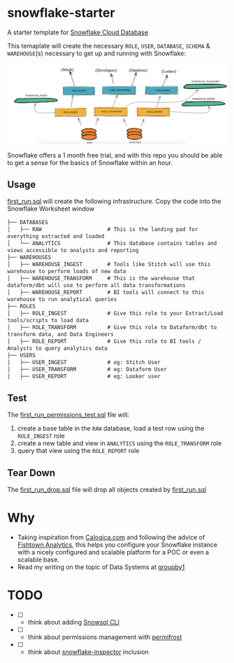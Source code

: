 # snowflake-starter
A starter template for [Snowflake Cloud Database](www.snowflake.com)

This temaplate will create the necessary `ROLE`, `USER`, `DATABASE`, `SCHEMA` & `WAREHOUSE`(s) necessary to get up and running with Snowflake:

![snowflake.png](/snowflake.png)

Snowflake offers a 1 month free trial, and with this repo you should be able to get a sense for the basics of Snowflake within an hour.

## Usage

[first_run.sql](/first_run.sql) will create the following infrastructure. Copy the code into the Snowflake Worksheet window 

```
├── DATABASES
│   ├── RAW                     # This is the landing pad for everything extracted and loaded
│   └── ANALYTICS               # This database contains tables and views accessible to analysts and reporting
├── WAREHOUSES
│   ├── WAREHOUSE_INGEST        # Tools like Stitch will use this warehouse to perform loads of new data
│   ├── WAREHOUSE_TRANSFORM     # This is the warehouse that dataform/dbt will use to perform all data transformations
│   ├── WAREHOUSE_REPORT        # BI tools will connect to this warehouse to run analytical queries
├── ROLES
│   ├── ROLE_INGEST             # Give this role to your Extract/Load tools/scripts to load data
│   ├── ROLE_TRANSFORM          # Give this role to Dataform/dbt to transform data, and Data Engineers
│   ├── ROLE_REPORT             # Give this role to BI tools / Analysts to query analytics data
├── USERS
│   ├── USER_INGEST             # eg: Stitch User
│   ├── USER_TRANSFORM          # eg: Dataform User
│   ├── USER_REPORT             # eg: Looker user

```



## Test

The [first_run_permissions_test.sql](/first_run_permissions_test.sql) file will:
1. create a base table in the `RAW` database, load a test row using the `ROLE_INGEST` role
1. create a new table and view in `ANALYTICS` using the `ROLE_TRANSFORM` role
1. query that view using the `ROLE_REPORT` role

## Tear Down

The [first_run_drop.sql](/first_run_drop.sql) file will drop all objects created by [first_run.sql](/first_run.sql) 


# Why

* Taking inspiration from [Calogica.com](https://Calogica.com) and following the advice of [Fishtown Analytics](https://blog.fishtownanalytics.com/how-we-configure-snowflake-fc13f1eb36c4), this helps you configure your Snowflake instance with a nicely configured and scalable platform for a POC or even a scalable base.
* Read my writing on the topic of Data Systems at [groupby1](groupby1.substack.com/)


# TODO
* [ ] - think about adding [Snowsql CLI](https://docs.snowflake.com/en/user-guide/snowsql-install-config.html)
* [ ] - think about permissions management with [permifrost](https://gitlab.com/gitlab-data/permifrost)
* [ ] - think about [snowflake-inspector](http://snowflakeinspector.hashmapinc.com/) inclusion

